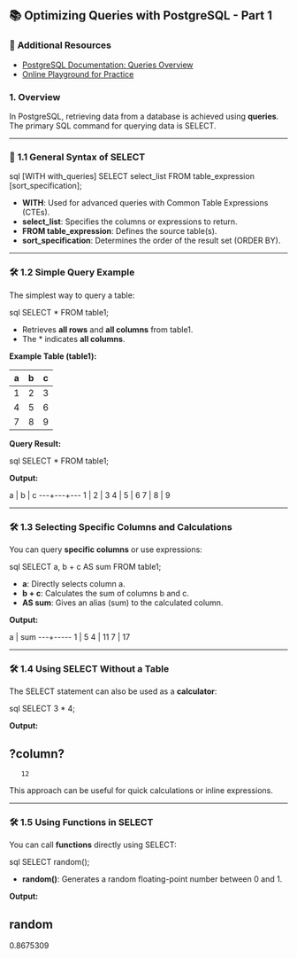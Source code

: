 ## 📚 **Optimizing Queries with PostgreSQL - Part 1**

### 🔗 **Additional Resources**

- [PostgreSQL Documentation: Queries Overview](https://www.postgresql.org/docs/current/queries-overview.html)  
- [Online Playground for Practice](https://pgplayground.com/)

### **1. Overview**

In PostgreSQL, retrieving data from a database is achieved using **queries**. The primary SQL command for querying data is SELECT.

---

### 📖 **1.1 General Syntax of SELECT**

sql
[WITH with_queries] SELECT select_list FROM table_expression [sort_specification];



- **WITH**: Used for advanced queries with Common Table Expressions (CTEs).  
- **select_list**: Specifies the columns or expressions to return.  
- **FROM table_expression**: Defines the source table(s).  
- **sort_specification**: Determines the order of the result set (ORDER BY).  

---

### 🛠️ **1.2 Simple Query Example**

The simplest way to query a table:

sql
SELECT * FROM table1;



- Retrieves **all rows** and **all columns** from table1.  
- The * indicates **all columns**.

**Example Table (table1):**

| a | b | c |
|---|---|---|
| 1 | 2 | 3 |
| 4 | 5 | 6 |
| 7 | 8 | 9 |

**Query Result:**

sql
SELECT * FROM table1;



**Output:**

a | b | c
---+---+---
 1 | 2 | 3
 4 | 5 | 6
 7 | 8 | 9



---

### 🛠️ **1.3 Selecting Specific Columns and Calculations**

You can query **specific columns** or use expressions:

sql
SELECT a, b + c AS sum FROM table1;



- **a**: Directly selects column a.  
- **b + c**: Calculates the sum of columns b and c.  
- **AS sum**: Gives an alias (sum) to the calculated column.

**Output:**

a | sum
---+-----
 1 | 5
 4 | 11
 7 | 17



---

### 🛠️ **1.4 Using SELECT Without a Table**

The SELECT statement can also be used as a **calculator**:

sql
SELECT 3 * 4;



**Output:**

?column?
----------
       12



This approach can be useful for quick calculations or inline expressions.

---

### 🛠️ **1.5 Using Functions in SELECT**

You can call **functions** directly using SELECT:

sql
SELECT random();



- **random()**: Generates a random floating-point number between 0 and 1.

**Output:**

random
---------------
 0.8675309
